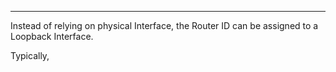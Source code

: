 
---
Instead of relying on physical Interface, the Router ID can be assigned to a Loopback Interface.

Typically,